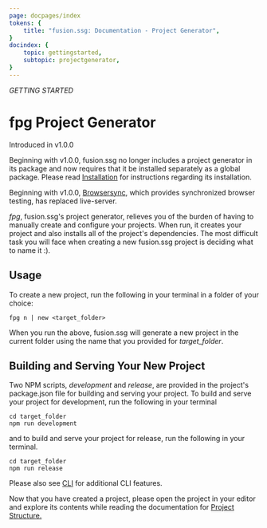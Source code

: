 ```yaml
---
page: docpages/index
tokens: {
    title: "fusion.ssg: Documentation - Project Generator",
}
docindex: {
    topic: gettingstarted,
    subtopic: projectgenerator,
}
---
```


<em>GETTING STARTED</em>

# fpg Project Generator

<p class="ver">Introduced in v1.0.0</p>

<p class="info">Beginning with v1.0.0, fusion.ssg no longer includes a project generator in its package and now requires that it be installed separately as a global package. Please read <a href="{baseURL}/docs/installation">Installation</a> for instructions regarding its installation.</p>

<p class="info">Beginning with v1.0.0, <a href="https://browsersync.io/">Browsersync</a>, which provides synchronized browser testing, has replaced live-server.</p>

_fpg_, fusion.ssg's project generator,  relieves you of the burden of having to manually create and configure your projects. When run, it creates your project and also installs all of the project's dependencies. The most difficult task you will face when creating a new fusion.ssg project is deciding what to name it :).

## Usage

To create a new project, run the following in your terminal in a folder of your choice:

```shell
fpg n | new <target_folder>
```

When you run the above, fusion.ssg will generate a new project in the current folder using the name that you provided for _target_folder_.

## Building and Serving Your New Project

Two NPM scripts, _development_ and _release_, are provided in the project's package.json file for building and serving your project. To build and serve your project for development, run the following in your terminal

```shell
cd target_folder
npm run development
```
and to build and serve your project for release, run the following in your terminal.

```shell
cd target_folder
npm run release
```
<p class="info">Please also see <a href="{baseURL}/docs/cli">CLI</a> for additional CLI features.</p>

Now that you have created a project, please open the project in your editor and explore its contents while reading the documentation for <a href="{baseURL}/docs/projectstructure">Project Structure.</a>

